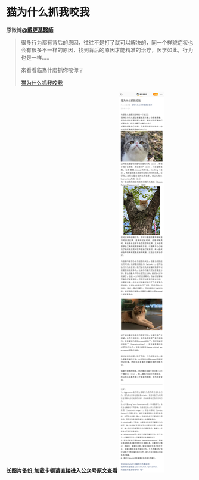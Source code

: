 # 猫为什么抓我咬我
原微博[**@戴更基醫師**](https://m.weibo.cn/detail/4311673714441505)
> 很多行为都有背后的原因，往往不是打了就可以解决的，同一个样貌症状也会有很多不一样的原因，找到背后的原因才能精准的治疗，医学如此，行为也是一样.....
>
> 來看看貓為什麼抓你咬你？
> 
> [猫为什么抓我咬我](https://mp.weixin.qq.com/s/sX9sxzzJFryG-jp-jRuXlA)
> 
**长图片备份,加载卡顿请直接进入公众号原文查看**
![猫为什么抓我咬我](图片存档/猫为什么抓我咬我.jpg)